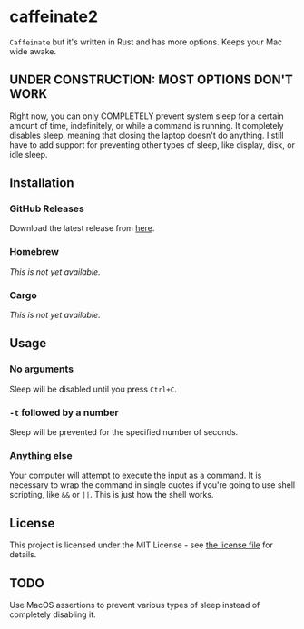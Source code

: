 # caffeinate2

`Caffeinate` but it's written in Rust and has more options. Keeps your Mac wide awake.

## UNDER CONSTRUCTION: MOST OPTIONS DON'T WORK

Right now, you can only COMPLETELY prevent system sleep for a certain amount of time, indefinitely, or while a command is running.
It completely disables sleep, meaning that closing the laptop doesn't do anything.
I still have to add support for preventing other types of sleep, like display, disk, or idle sleep.

## Installation

### GitHub Releases

Download the latest release from [here](https://github.com/randomblock1/caffeinate2/releases/latest).

### Homebrew

_This is not yet available._

### Cargo

_This is not yet available._

## Usage

### No arguments

Sleep will be disabled until you press `Ctrl+C`.

### `-t` followed by a number

Sleep will be prevented for the specified number of seconds.

### Anything else

Your computer will attempt to execute the input as a command. It is necessary to wrap the command in single quotes if you're going to use shell scripting, like `&&` or `||`. This is just how the shell works.

## License

This project is licensed under the MIT License - see [the license file](LICENSE.txt) for details.

## TODO

Use MacOS assertions to prevent various types of sleep instead of completely disabling it.
